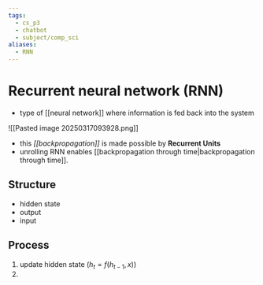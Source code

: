 ```yaml
---
tags:
  - cs_p3
  - chatbot
  - subject/comp_sci
aliases:
  - RNN
---
```

# Recurrent neural network (RNN)

- type of [[neural network]] where information is fed back into the system

![[Pasted image 20250317093928.png]]

- this *[[backpropagation]]* is made possible by **Recurrent Units**
- unrolling RNN enables [[backpropagation through time|backpropagation through time]].

## Structure

- hidden state
- output
- input

## Process

1. update hidden state ($h_{t} = f(h_{t-1}, x)$)
2. 
